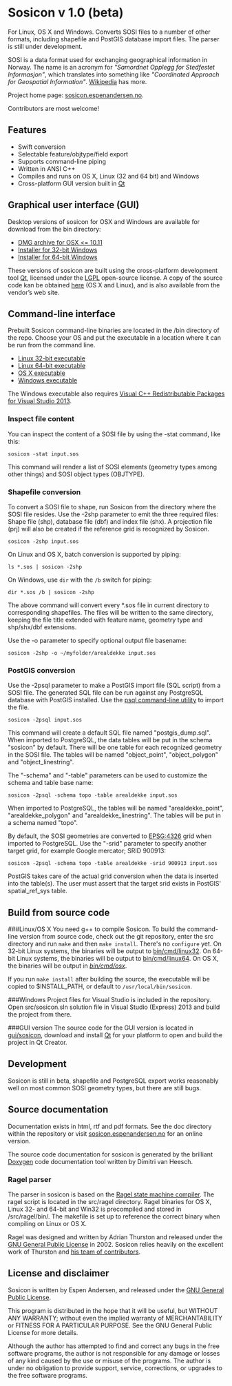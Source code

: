 # Sosicon v 1.0 (beta)
For Linux, OS X and Windows. Converts SOSI files to a number of other formats, including shapefile and
PostGIS database import files. The parser is still under development.

SOSI is a data format used for exchanging geographical information in Norway. The name is an acronym
for _"Samordnet Opplegg for Stedfestet Informasjon"_, which translates into something like
_"Coordinated Approach for Geospatial Information"_. [Wikipedia](https://en.wikipedia.org/wiki/SOSI)
has more.

Project home page: [sosicon.espenandersen.no](http://sosicon.espenandersen.no/).

Contributors are most welcome!

## Features
*  Swift conversion
*  Selectable feature/objtype/field export
*  Supports command-line piping
*  Written in ANSI C++
*  Compiles and runs on OS X, Linux (32 and 64 bit) and Windows
*  Cross-platform GUI version built in [Qt](http://qt.io)

## Graphical user interface (GUI)
Desktop versions of sosicon for OSX and Windows are available for download from the bin directory:

* [DMG archive for OSX <= 10.11](https://github.com/espena/sosicon/blob/master/bin/gui/osx/sosicon_v1.0_osx.dmg?raw=true)
* [Installer for 32-bit Windows](https://github.com/espena/sosicon/blob/master/bin/gui/win/x86/sosicon_v1.0_gui_setup_x86.exe?raw=true)
* [Installer for 64-bit Windows](https://github.com/espena/sosicon/blob/master/bin/gui/win/x64/sosicon_v1.0_gui_setup_x64.exe?raw=true)

These versions of sosicon are built using the cross-platform development tool [Qt](http://qt.io),
licensed under the [LGPL](http://www.gnu.org/licenses/lgpl-3.0.html) open-source license. A copy of the source
code kan be obtained [here](http://sosicon.espenandersen.no/qt/single/qt-everywhere-opensource-src-5.6.0.tar.gz)
(OS X and Linux), and is also available from the vendor’s web site.

## Command-line interface
Prebuilt Sosicon command-line binaries are located in the /bin directory of the repo. Choose your OS and put the
executable in a location where it can be run from the command line.

* [Linux 32-bit executable](https://github.com/espena/sosicon/blob/master/bin/cmd/linux32/sosicon?raw=true)
* [Linux 64-bit executable](https://github.com/espena/sosicon/blob/master/bin/cmd/linux64/sosicon?raw=true)
* [OS X executable](https://github.com/espena/sosicon/blob/master/bin/cmd/osx/sosicon?raw=true)
* [Windows executable](https://github.com/espena/sosicon/blob/master/bin/cmd/win/sosicon.exe?raw=true)

The Windows executable also requires
[Visual C++ Redistributable Packages for Visual Studio 2013](http://www.microsoft.com/en-us/download/details.aspx?id=40784).

### Inspect file content
You can inspect the content of a SOSI file by using the -stat command, like this:

`sosicon -stat input.sos`

This command will render a list of SOSI elements (geometry types among other things) and SOSI
object types (OBJTYPE).

### Shapefile conversion

To convert a SOSI file to shape, run Sosicon from the directory where the SOSI file
resides. Use the -2shp parameter to emit the three required files: Shape file (shp), database
file (dbf) and index file (shx). A projection file (prj) will also be created if the
reference grid is recognized by Sosicon.

`sosicon -2shp input.sos`

On Linux and OS X, batch conversion is supported by piping:

`ls *.sos | sosicon -2shp`

On Windows, use `dir` with the `/b` switch for piping:

`dir *.sos /b | sosicon -2shp`

The above command will convert every *.sos file in current directory to corresponding shapefiles.
The files will be written to the same directory, keeping the file title extended with feature name,
geometry type and shp/shx/dbf extensions.

Use the -o parameter to specify optional output file basename:

`sosicon -2shp -o ~/myfolder/arealdekke input.sos`

### PostGIS conversion

Use the -2psql parameter to make a PostGIS import file (SQL script) from a SOSI file. The generated
SQL file can be run against any PostgreSQL database with PostGIS installed. Use the
[psql command-line utility](http://www.postgresql.org/docs/9.3/static/app-psql.html) to import the file.

`sosicon -2psql input.sos`

This command will create a default SQL file named "postgis_dump.sql". When imported to PostgreSQL, the
data tables will be put in the schema "sosicon" by default. There will be one table for each recognized
geometry in the SOSI file. The tables will be named "object_point", "object_polygon" and "object_linestring".

The "-schema" and "-table" parameters can be used to customize the schema and table base name:

`sosicon -2psql -schema topo -table arealdekke input.sos`

When imported to PostgreSQL, the tables will be named "arealdekke_point", "arealdekke_polygon" and
"arealdekke_linestring". The tables will be put in a schema named "topo".

By default, the SOSI geometries are converted to [EPSG:4326](http://spatialreference.org/ref/epsg/4623/)
grid when imported to PostgreSQL. Use the "-srid" parameter to specify another target grid, for example
Google mercator; SRID 900913:

`sosicon -2psql -schema topo -table arealdekke -srid 900913 input.sos`

PostGIS takes care of the actual grid conversion when the data is inserted into the table(s). The user
must assert that the target srid exists in PostGIS' spatial_ref_sys table.

## Build from source code

###Linux/OS X
You need g++ to compile Sosicon. To build the command-line version from source code, check out the git
repository, enter the src directory and run `make` and then `make install`. There's no `configure` yet.
On 32-bit Linux systems, the binaries will be output to [bin/cmd/linux32](https://github.com/espena/sosicon/tree/master/bin/cmd/linux32).
On 64-bit Linux systems, the binaries will be output to [bin/cmd/linux64](https://github.com/espena/sosicon/tree/master/bin/cmd/linux64).
On OS X, the binaries will be output in <em>[bin/cmd/osx](https://github.com/espena/sosicon/tree/master/bin/cmd/osx)</em>.

If you run `make install` after building the source, the executable will be copied to $INSTALL_PATH,
or default to `/usr/local/bin/sosicon`.

###Windows
Project files for Visual Studio is included in the repository. Open src/sosicon.sln solution
file in Visual Studio (Express) 2013 and build the project from there.

###GUI version
The source code for the GUI version is located in [gui/sosicon](https://github.com/espena/sosicon/tree/master/gui/sosicon),
download and install [Qt](http://qt.io) for your platform to open and build the project in Qt Creator.

## Development
Sosicon is still in beta, shapefile and PostgreSQL export works reasonably well on most common SOSI geometry types, but there are still bugs.

## Source documentation
Documentation exists in html, rtf and pdf formats. See the doc directory within the repository or visit [sosicon.espenandersen.no](http://sosicon.espenandersen.no/) for an online version.

The source code documentation for sosicon is generated by the brilliant [Doxygen](http://www.stack.nl/~dimitri/doxygen/) code documentation tool written by Dimitri van Heesch.

### Ragel parser
The parser in sosicon is based on the [Ragel state machine compiler](http://www.complang.org/ragel/).
The ragel script is located in the src/ragel directory. Ragel binaries for OS X, Linux 32- and 64-bit and
Win32 is precompiled and stored in /src/ragel/bin/. The makefile is set up to reference the correct binary
when compiling on Linux or OS X.

Ragel was designed and written by Adrian Thurston and released under the
[GNU General Public License](http://www.gnu.org/licenses/gpl.txt) in 2002. Sosicon relies heavily
on the excellent work of Thurston and [his team of contributors](http://www.complang.org/ragel/CREDITS).

## License and disclaimer
Sosicon is written by Espen Andersen, and released under the [GNU General Public License](http://www.gnu.org/licenses/gpl.txt).

This program is distributed in the hope that it will be useful, but WITHOUT ANY WARRANTY; without even the implied warranty of MERCHANTABILITY or FITNESS FOR A PARTICULAR PURPOSE.  See the GNU General Public License for more details.

Although the author has attempted to find and correct any bugs in the free software programs, the author is not responsible for any damage or losses of any kind caused by the use or misuse of the programs. The author is under no obligation to provide support, service, corrections, or upgrades to the free software programs.
